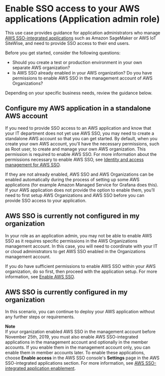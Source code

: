 # Enable SSO access to your AWS applications \(Application admin role\)<a name="use-case-app-admin"></a>

This use case provides guidance for application administrators who manage [AWS SSO\-integrated applications](awsapps.md) such as Amazon SageMaker or AWS IoT SiteWise, and need to provide SSO access to their end users\. 

Before you get started, consider the following questions:
+ Should you create a test or production environment in your own separate AWS organization?
+ Is AWS SSO already enabled in your AWS organization? Do you have permissions to enable AWS SSO in the management account of AWS Organizations?

Depending on your specific business needs, review the guidance below\.

## Configure my AWS application in a standalone AWS account<a name="testorg"></a>

If you need to provide SSO access to an AWS application and know that your IT department does not yet use AWS SSO, you may need to create a standalone AWS account so that you can get started\. By default, when you create your own AWS account, you'll have the necessary permissions, such as Root user, to create and manage your own AWS organization\. This permission is required to enable AWS SSO\. For more information about the permissions necessary to enable AWS SSO, see [Identity and access management for AWS SSO](iam-auth-access.md)\.

If they are not already enabled, AWS SSO and AWS Organizations can be enabled automatically during the process of setting up some AWS applications \(for example Amazon Managed Service for Grafana does this\)\. If your AWS application does not provide the option to enable them, you’ll need to first setup AWS Organizations and AWS SSO before you can provide SSO access to your application\. 

## AWS SSO is currently not configured in my organization<a name="existingorgwithsso"></a>

In your role as an application admin, you may not be able to enable AWS SSO as it requires specific permissions in the AWS Organizations management account\. In this case, you will need to coordinate with your IT or cloud administrators to get AWS SSO enabled in the Organizations management account\.

If you do have sufficient permissions to enable AWS SSO within your AWS organization, do so first, then proceed with the application setup\. For more information, see [Enable AWS SSO](step1.md)\.

## AWS SSO is currently configured in my organization<a name="existingorgwithnosso"></a>

In this scenario, you can continue to deploy your AWS application without any further steps or requirements\. 

**Note**  
If your organization enabled AWS SSO in the management account before November 25th, 2019, you must also enable AWS SSO\-integrated applications in the management account and optionally in the member accounts\. If you enable them in the management account only, you can enable them in member accounts later\. To enable these applications, choose **Enable access** in the AWS SSO console's **Settings** page in the AWS SSO\-integrated applications section\. For more information, see [AWS SSO\-integrated application enablement](app-enablement.md)\.